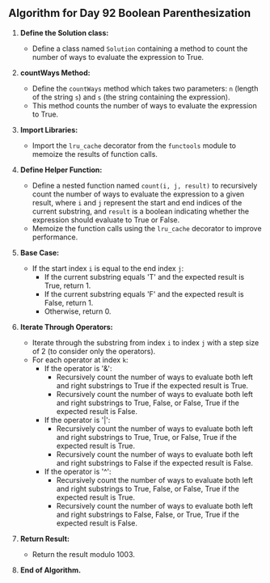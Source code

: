 ## Algorithm for Day 92 **Boolean Parenthesization**

1. **Define the Solution class:**
   - Define a class named `Solution` containing a method to count the number of ways to evaluate the expression to True.

2. **countWays Method:**
   - Define the `countWays` method which takes two parameters: `n` (length of the string `s`) and `s` (the string containing the expression).
   - This method counts the number of ways to evaluate the expression to True.

3. **Import Libraries:**
   - Import the `lru_cache` decorator from the `functools` module to memoize the results of function calls.

4. **Define Helper Function:**
   - Define a nested function named `count(i, j, result)` to recursively count the number of ways to evaluate the expression to a given result, where `i` and `j` represent the start and end indices of the current substring, and `result` is a boolean indicating whether the expression should evaluate to True or False.
   - Memoize the function calls using the `lru_cache` decorator to improve performance.

5. **Base Case:**
   - If the start index `i` is equal to the end index `j`:
     - If the current substring equals 'T' and the expected result is True, return 1.
     - If the current substring equals 'F' and the expected result is False, return 1.
     - Otherwise, return 0.

6. **Iterate Through Operators:**
   - Iterate through the substring from index `i` to index `j` with a step size of 2 (to consider only the operators).
   - For each operator at index `k`:
     - If the operator is '&':
       - Recursively count the number of ways to evaluate both left and right substrings to True if the expected result is True.
       - Recursively count the number of ways to evaluate both left and right substrings to True, False, or False, True if the expected result is False.
     - If the operator is '|':
       - Recursively count the number of ways to evaluate both left and right substrings to True, True, or False, True if the expected result is True.
       - Recursively count the number of ways to evaluate both left and right substrings to False if the expected result is False.
     - If the operator is '^':
       - Recursively count the number of ways to evaluate both left and right substrings to True, False, or False, True if the expected result is True.
       - Recursively count the number of ways to evaluate both left and right substrings to False, False, or True, True if the expected result is False.

7. **Return Result:**
   - Return the result modulo 1003.

8. **End of Algorithm.**